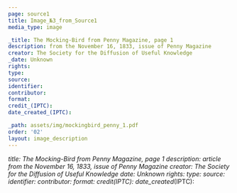 ```yaml
---
page: source1
title: Image_№3_from_Source1
media_type: image

_title: The Mocking-Bird from Penny Magazine, page 1
description: from the November 16, 1833, issue of Penny Magazine
creator: The Society for the Diffusion of Useful Knowledge
_date: Unknown
rights: 
type: 
source:
identifier:
contributor:
format:
credit_(IPTC):
date_created_(IPTC):

_path: assets/img/mockingbird_penny_1.pdf
order: '02'
layout: image_description
---
```


_title: The Mocking-Bird from Penny Magazine, page 1 
description: article from the November 16, 1833, issue of Penny Magazine
creator: The Society for the Diffusion of Useful Knowledge
_date: Unknown
rights: 
type: 
source:
identifier:
contributor:
format:
credit_(IPTC):
date_created_(IPTC):
